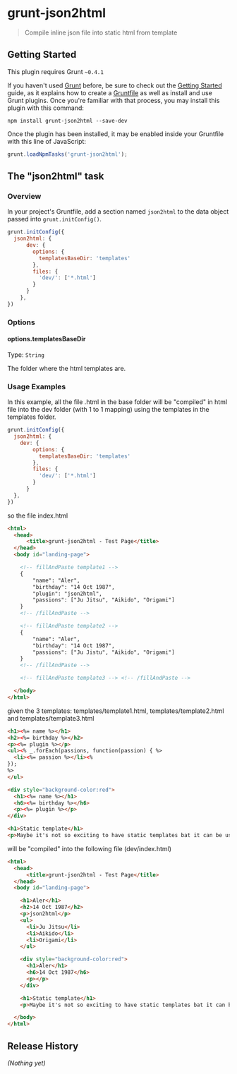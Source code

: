 # grunt-json2html

> Compile inline json file into static html from template

## Getting Started
This plugin requires Grunt `~0.4.1`

If you haven't used [Grunt](http://gruntjs.com/) before, be sure to check out the [Getting Started](http://gruntjs.com/getting-started) guide, as it explains how to create a [Gruntfile](http://gruntjs.com/sample-gruntfile) as well as install and use Grunt plugins. Once you're familiar with that process, you may install this plugin with this command:

```shell
npm install grunt-json2html --save-dev
```

Once the plugin has been installed, it may be enabled inside your Gruntfile with this line of JavaScript:

```js
grunt.loadNpmTasks('grunt-json2html');
```

## The "json2html" task

### Overview
In your project's Gruntfile, add a section named `json2html` to the data object passed into `grunt.initConfig()`.

```js
grunt.initConfig({
  json2html: {
      dev: {
        options: {
          templatesBaseDir: 'templates'
        },
        files: {
          'dev/': ['*.html']
        }
      }
    },
})
```

### Options

#### options.templatesBaseDir
Type: `String`

The folder where the html templates are.

### Usage Examples

In this example, all the file .html in the base folder will be "compiled" in html file into the dev folder (with 1 to 1 mapping) using the templates
in the templates folder. 

```js
grunt.initConfig({
  json2html: {
    dev: {
        options: {
          templatesBaseDir: 'templates'
        },
        files: {
          'dev/': ['*.html']
        }
      }
  },
})
```

so the file index.html

```html
<html>
  <head>
      <title>grunt-json2html - Test Page</title>
  </head>
  <body id="landing-page">

    <!-- fillAndPaste template1 -->
    {
        "name": "Aler",
        "birthday": "14 Oct 1987",
        "plugin": "json2html",
        "passions": ["Ju Jitsu", "Aikido", "Origami"]
    }
    <!-- /fillAndPaste -->

    <!-- fillAndPaste template2 -->
    {
        "name": "Aler",
        "birthday": "14 Oct 1987",
        "passions": ["Ju Jistu", "Aikido", "Origami"]
    }
    <!-- /fillAndPaste -->

    <!-- fillAndPaste template3 --> <!-- /fillAndPaste -->

  </body>
</html>
```
given the 3 templates: templates/template1.html, templates/template2.html and templates/template3.html

```html
<h1><%= name %></h1>
<h2><%= birthday %></h2>
<p><%= plugin %></p>
<ul><% _.forEach(passions, function(passion) { %>
  <li><%= passion %></li><% 
}); 
%>
</ul>
```

```html
<div style="background-color:red">
  <h1><%= name %></h1>
  <h6><%= birthday %></h6>
  <p><%= plugin %></p>  
</div>
```

```html
<h1>Static template</h1>
<p>Maybe it's not so exciting to have static templates bat it can be useful!</p>
```

will be "compiled" into the following file (dev/index.html)

```html
<html>
  <head>
      <title>grunt-json2html - Test Page</title>
  </head>
  <body id="landing-page">

    <h1>Aler</h1>
    <h2>14 Oct 1987</h2>
    <p>json2html</p>
    <ul>
      <li>Ju Jitsu</li>
      <li>Aikido</li>
      <li>Origami</li>
    </ul>

    <div style="background-color:red">
      <h1>Aler</h1>
      <h6>14 Oct 1987</h6>
      <p></p> 
    </div>

    <h1>Static template</h1>
    <p>Maybe it's not so exciting to have static templates bat it can be useful!</p>

  </body>
</html>
```


## Release History
_(Nothing yet)_

